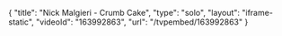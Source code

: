 {
    "title": "Nick Malgieri - Crumb Cake",
    "type": "solo",
    "layout": "iframe-static",
    "videoId": "163992863",
    "url": "\/tvpembed\/163992863"
}